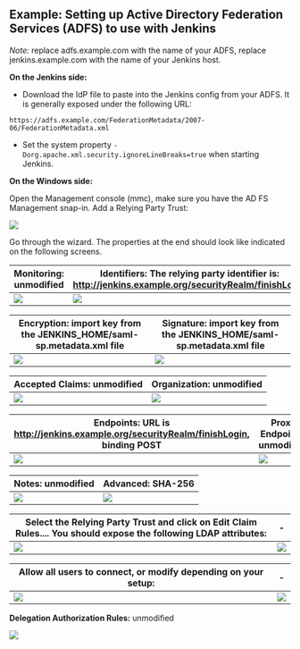 Example: Setting up Active Directory Federation Services (ADFS) to use with Jenkins
----------------

*Note:* replace adfs.example.com with the name of your ADFS, replace jenkins.example.com with the name of your Jenkins host.

**On the Jenkins side:**
* Download the IdP file to paste into the Jenkins config from your ADFS. It is generally exposed under the following URL:

```
https://adfs.example.com/FederationMetadata/2007-06/FederationMetadata.xml
```

* Set the system property `-Dorg.apache.xml.security.ignoreLineBreaks=true` when starting Jenkins.


**On the Windows side:**

Open the Management console (mmc), make sure you have the AD FS Management snap-in. Add a Relying Party Trust:

![](images/Screen_Shot_2015-12-10_at_16.13.52.png)

Go through the wizard. The properties at the end should look like indicated on the following screens.

| **Monitoring:** unmodified                         | **Identifiers:** The relying party identifier is: http://jenkins.example.org/securityRealm/finishLogin |
|----------------------------------------------------|--------------------------------------------------------------------------------------------------------|
| ![](images/Screen_Shot_2015-12-10_at_16.11.42.png) | ![](images/Screen_Shot_2015-12-10_at_16.11.44.png)                                                     |

**Encryption:** import key from the JENKINS_HOME/saml-sp.metadata.xml file | **Signature:** import key from the JENKINS_HOME/saml-sp.metadata.xml file
------------ | -------------
![](images/Screen_Shot_2015-12-10_at_16.11.46.png) | ![](images/Screen_Shot_2015-12-10_at_16.11.49.png)

**Accepted Claims:** unmodified | **Organization:** unmodified
------------ | -------------
![](images/Screen_Shot_2015-12-10_at_16.11.51.png) | ![](images/Screen_Shot_2015-12-10_at_16.11.55.png)

**Endpoints:** URL is http://jenkins.example.org/securityRealm/finishLogin, binding POST | **Proxy Endpoints:** unmodified
------------ | -------------
![](images/Screen_Shot_2015-12-10_at_16.11.57.png) | ![](images/Screen_Shot_2015-12-10_at_16.12.00.png)

**Notes:** unmodified | **Advanced:** SHA-256
------------ | -------------
![](images/Screen_Shot_2015-12-10_at_16.12.02.png) | ![](images/Screen_Shot_2015-12-10_at_16.12.05.png)

 Select the Relying Party Trust and click on Edit Claim Rules.... You should expose the following LDAP attributes: | -                                                  
-------------------------------------------------------------------------------------------------------------------|----------------------------------------------------
 ![](images/Screen_Shot_2015-12-10_at_16.12.23.png)                                                                | ![](images/Screen_Shot_2015-12-10_at_16.12.27.png) 

Allow all users to connect, or modify depending on your setup: | -
------------ | -------------
![](images/Screen_Shot_2015-12-10_at_16.12.36.png) | ![](images/Screen_Shot_2015-12-10_at_16.12.40.png)

**Delegation Authorization Rules:** unmodified	 

![](images/Screen_Shot_2015-12-10_at_16.12.45.png)


